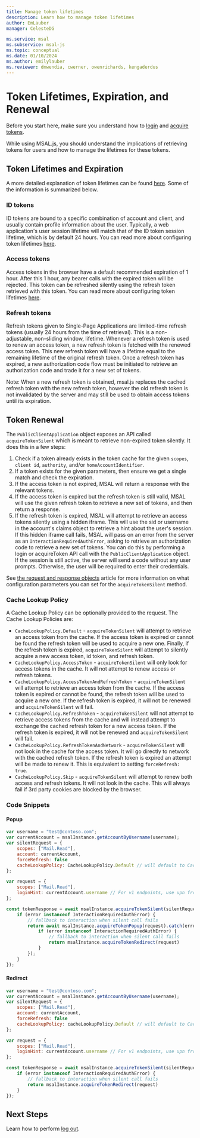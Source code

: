 ```yaml
---
title: Manage token lifetimes
description: Learn how to manage token lifetimes
author: EmLauber
manager: CelesteDG

ms.service: msal
ms.subservice: msal-js
ms.topic: conceptual
ms.date: 01/10/2024
ms.author: emilylauber
ms.reviewer: dmwendia, cwerner, owenrichards, kengaderdus
---
```


# Token Lifetimes, Expiration, and Renewal

Before you start here, make sure you understand how to [login](./login-user.md) and [acquire tokens](./acquire-token.md).

While using MSAL.js, you should understand the implications of retrieving tokens for users and how to manage the lifetimes for these tokens.

## Token Lifetimes and Expiration

A more detailed explanation of token lifetimes can be found [here](/entra/identity-platform/active-directory-configurable-token-lifetimes.md). Some of the information is summarized below.

### ID tokens

ID tokens are bound to a specific combination of account and client, and usually contain profile information about the user. Typically, a web application's user session lifetime will match that of the ID token session lifetime, which is by default 24 hours. You can read more about configuring token lifetimes [here](/entra/identity-platform/active-directory-configurable-token-lifetimes.md).

### Access tokens

Access tokens in the browser have a default recommended expiration of 1 hour. After this 1 hour, any bearer calls with the expired token will be rejected. This token can be refreshed silently using the refresh token retrieved with this token. You can read more about configuring token lifetimes [here](/entra/identity-platform/active-directory-configurable-token-lifetimes.md).

### Refresh tokens

Refresh tokens given to Single-Page Applications are limited-time refresh tokens (usually 24 hours from the time of retrieval). This is a non-adjustable, non-sliding window, lifetime. Whenever a refresh token is used to renew an access token, a new refresh token is fetched with the renewed access token. This new refresh token will have a lifetime equal to the remaining lifetime of the original refresh token. Once a refresh token has expired, a new authorization code flow must be initiated to retrieve an authorization code and trade it for a new set of tokens.

Note: When a new refresh token is obtained, msal.js replaces the cached refresh token with the new refresh token, however the old refresh token is not invalidated by the server and may still be used to obtain access tokens until its expiration.

## Token Renewal

The `PublicClientApplication` object exposes an API called `acquireTokenSilent` which is meant to retrieve non-expired token silently. It does this in a few steps:

1. Check if a token already exists in the token cache for the given `scopes`, `client id`, `authority`, and/or `homeAccountIdentifier`.
2. If a token exists for the given parameters, then ensure we get a single match and check the expiration.
3. If the access token is not expired, MSAL will return a response with the relevant tokens.
4. If the access token is expired but the refresh token is still valid, MSAL will use the given refresh token to retrieve a new set of tokens, and then return a response.
5. If the refresh token is expired, MSAL will attempt to retrieve an access tokens silently using a hidden iframe. This will use the sid or username in the account's claims object to retrieve a hint about the user's session. If this hidden iframe call fails, MSAL will pass on an error from the server as an `InteractionRequiredAuthError`, asking to retrieve an authorization code to retrieve a new set of tokens. You can do this by performing a login or acquireToken API call with the `PublicClientApplication` object. If the session is still active, the server will send a code without any user prompts. Otherwise, the user will be required to enter their credentials.

See [the request and response objects](./request-response-object.md) article for more information on what configuration parameters you can set for the `acquireTokenSilent` method.

### Cache Lookup Policy

A Cache Lookup Policy can be optionally provided to the request. The Cache Lookup Policies are:

- `CacheLookupPolicy.Default` - `acquireTokenSilent` will attempt to retrieve an access token from the cache. If the access token is expired or cannot be found the refresh token will be used to acquire a new one. Finally, if the refresh token is expired, `acquireTokenSilent` will attempt to silently acquire a new access token, id token, and refresh token.
- `CacheLookupPolicy.AccessToken` - `acquireTokenSilent` will only look for access tokens in the cache. It will not attempt to renew access or refresh tokens.
- `CacheLookupPolicy.AccessTokenAndRefreshToken` - `acquireTokenSilent` will attempt to retrieve an access token from the cache. If the access token is expired or cannot be found, the refresh token will be used to acquire a new one. If the refresh token is expired, it will not be renewed and `acquireTokenSilent` will fail.
- `CacheLookupPolicy.RefreshToken` - `acquireTokenSilent` will not attempt to retrieve access tokens from the cache and will instead attempt to exchange the cached refresh token for a new access token. If the refresh token is expired, it will not be renewed and `acquireTokenSilent` will fail.
- `CacheLookupPolicy.RefreshTokenAndNetwork` - `acquireTokenSilent` will not look in the cache for the access token. It will go directly to network with the cached refresh token. If the refresh token is expired an attempt will be made to renew it. This is equivalent to setting `forceRefresh: true`.
- `CacheLookupPolicy.Skip` - `acquireTokenSilent` will attempt to renew both access and refresh tokens. It will not look in the cache. This will always fail if 3rd party cookies are blocked by the browser.

### Code Snippets

#### Popup

```javascript
var username = "test@contoso.com";
var currentAccount = msalInstance.getAccountByUsername(username);
var silentRequest = {
    scopes: ["Mail.Read"],
    account: currentAccount,
    forceRefresh: false
    cacheLookupPolicy: CacheLookupPolicy.Default // will default to CacheLookupPolicy.Default if omitted
};

var request = {
    scopes: ["Mail.Read"],
    loginHint: currentAccount.username // For v1 endpoints, use upn from idToken claims
};

const tokenResponse = await msalInstance.acquireTokenSilent(silentRequest).catch(async (error) => {
    if (error instanceof InteractionRequiredAuthError) {
        // fallback to interaction when silent call fails
        return await msalInstance.acquireTokenPopup(request).catch(error => {
            if (error instanceof InteractionRequiredAuthError) {
                // fallback to interaction when silent call fails
                return msalInstance.acquireTokenRedirect(request)
            }
        });
    }
});
```

#### Redirect

```javascript
var username = "test@contoso.com";
var currentAccount = msalInstance.getAccountByUsername(username);
var silentRequest = {
    scopes: ["Mail.Read"],
    account: currentAccount,
    forceRefresh: false
    cacheLookupPolicy: cacheLookupPolicy.Default // will default to CacheLookupPolicy.Default if omitted
};

var request = {
    scopes: ["Mail.Read"],
    loginHint: currentAccount.username // For v1 endpoints, use upn from idToken claims
};

const tokenResponse = await msalInstance.acquireTokenSilent(silentRequest).catch(error => {
    if (error instanceof InteractionRequiredAuthError) {
        // fallback to interaction when silent call fails
        return msalInstance.acquireTokenRedirect(request)
    }
});
```

## Next Steps

Learn how to perform [log out](./logout.md).
